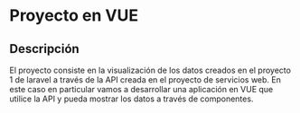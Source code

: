 # Proyecto en VUE

## Descripción

El proyecto consiste en la visualización de los datos creados en el proyecto 1 de laravel a través de la API creada en el proyecto de servicios web. 
En este caso en particular vamos a desarrollar una aplicación en VUE que utilice la API y pueda mostrar los datos a través de componentes.